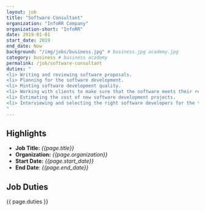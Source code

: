 ```yaml
---
layout: job
title: "Software Consultant"
organization: "InfoRR Company"
organization-short: "InfoRR"
date: 2019-01-01
start_date: 2019
end_date: Now
background: "/img/jobs/business.jpg" # business.jpg academy.jpg
category: business # business academy
permalink: /job/software-consultant
duties: "
<li> Writing and reviewing software proposals.
<li> Planning for the software development.
<li> Minting software development quality.
<li> Working with clients to make sure that the software meets their requirements.
<li> Estimating the cost of new software development projects.
<li> Interviewing and selecting the right software developers for the tasks.
"
---
```


<style>
  li p {
    margin: 0px;
    padding: 0px;
  }
</style>


## Highlights

- **Job Title:** _{{page.title}}_
- **Organization:** _{{page.organization}}_
- **Start Date:** _{{page.start_date}}_
- **End Date**: _{{page.end_date}}_

## Job Duties

{{ page.duties }}

